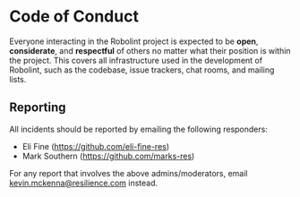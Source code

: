 # Code of Conduct

Everyone interacting in the Robolint project is expected to be **open**,
**considerate**, and **respectful** of others no matter what their position is
within the project. This covers all infrastructure used in the development of
Robolint, such as the codebase, issue trackers, chat rooms, and mailing lists.

## Reporting

All incidents should be reported by emailing the following responders:

* Eli Fine (https://github.com/eli-fine-res)
* Mark Southern (https://github.com/marks-res)

For any report that involves the above admins/moderators, email [kevin.mckenna\@resilience.com](mailto://kevin.mckenna@resilience.com) instead.
